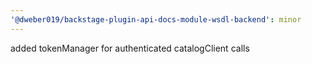 ```yaml
---
'@dweber019/backstage-plugin-api-docs-module-wsdl-backend': minor
---
```


added tokenManager for authenticated catalogClient calls
